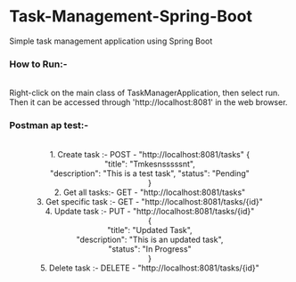 # Task-Management-Spring-Boot
Simple task management application using Spring Boot


<h3>How to Run:-</h3><br> Right-click on the main class of TaskManagerApplication, then select run. Then it can be accessed through 'http://localhost:8081' in the web browser.<be>

<h3>Postman ap test:-</h3><br>
       <center>  1. Create task :- POST - "http://localhost:8081/tasks"
                            {<br>
                                "title": "Tmkesnsssssnt",<br>
                                "description": "This is a test task",
                                "status": "Pending"<br>
                            }<br>
                2. Get all tasks:- GET - "http://localhost:8081/tasks"<br>
                3. Get specific task :- GET - "http://localhost:8081/tasks/{id}"<br>
                4. Update task :- PUT - "http://localhost:8081/tasks/{id}"<br>
                            {<br>
                                "title": "Updated Task",<br>
                                "description": "This is an updated task",<br>
                                "status": "In Progress"<br>
                            }<br>
                5. Delete task :- DELETE - "http://localhost:8081/tasks/{id}"
                </center>
